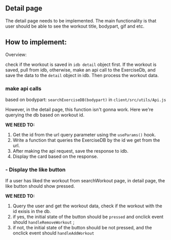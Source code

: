 ## Detail page

The detail page needs to be implemented. The main functionality is that user should be able to see the workout title,
bodypart, gif and etc.

## How to implement:

Overview:

check if the workout is saved in `idb detail` object first. If the workout is saved, pull from idb,
otherwise, make an api call to the ExerciseDb, and save the data to the `detail` object in idb. Then process the workout data.

### make api calls

based on bodypart: `searchExerciseDB(bodypart)` in `client/src/utils/Api.js`

However, in the detail page, this function isn't gonna work. Here we're querying the db based on workout id.

**WE NEED TO:**

1. Get the id from the url query parameter using the `useParams()` hook.
1. Write a function that queries the ExerciseDB by the id we get from the url.
1. After making the api request, save the response to idb.
1. Display the card based on the response.

### - Display the like button

If a user has liked the workout from searchWorkout page, in detail page, the like button should show pressed.

**WE NEED TO:**

1. Query the user and get the workout data, check if the workout with the id exisis in the db.
1. if yes, the initial state of the button should be `pressed` and onclick event should `handleRemoveWorkout` ;
1. if not, the initial state of the button should be not pressed, and the onclick event should `handleAddWorkout`
